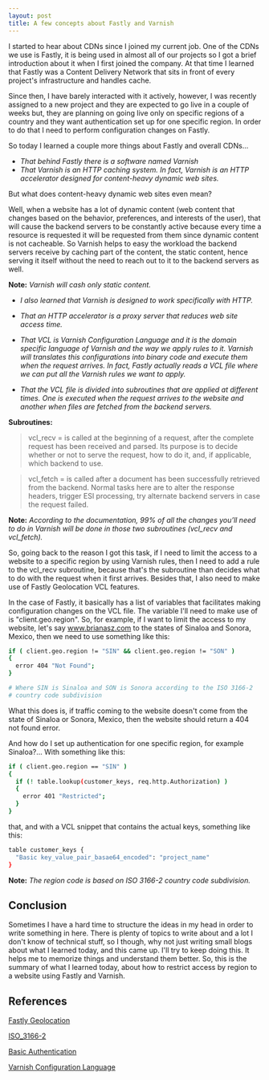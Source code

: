 ```yaml
---
layout: post
title: A few concepts about Fastly and Varnish
---
```


I started to hear about CDNs since I joined my current job. One of the CDNs we use is Fastly, it is being used in almost all of our projects so I got a brief introduction about it when I first joined the company. At that time I learned that Fastly was a Content Delivery Network that sits in front of every project's infrastructure and handles cache. 

Since then, I have barely interacted with it actively, however, I was recently assigned to a new project and they are expected to go live in a couple of weeks but, they are planning on going live only on specific regions of a country and they want authentication set up for one specific region. In order to do that I need to perform configuration changes on Fastly.

So today I learned a couple more things about Fastly and overall CDNs...

* *That behind Fastly there is a software named Varnish*
* *That Varnish is an HTTP caching system. In fact, Varnish is an HTTP accelerator designed for content-heavy dynamic web sites.* 

But what does content-heavy dynamic web sites even mean? 

Well, when a website has a lot of dynamic content (web content that changes based on the behavior, preferences, and interests of the user), that will cause the backend servers to be constantly active because every time a resource is requested it will be requested from them since dynamic content is not cacheable. So Varnish helps to easy the workload the backend servers receive by caching part of the content, the static content, hence serving it itself without the need to reach out to it to the backend servers as well.

**Note:** *Varnish will cash only static content.*

* *I also learned that Varnish is designed to work specifically with HTTP.*

* *That an HTTP accelerator is a proxy server that reduces web site access time.*

* *That VCL is Varnish Configuration Language and it is the domain specific language of Varnish and the way we apply rules to it. Varnish will translates this configurations into binary code and execute them when the request arrives. In fact, Fastly actually reads a VCL file where we can put all the Varnish rules we want to apply.*

* *That the VCL file is divided into subroutines that are applied at different times. One is executed when the request arrives to the website and another when files are fetched from the backend servers.*

**Subroutines:**

> vcl_recv = is called at the beginning of a request, after the complete request has been received and parsed. Its purpose is to decide whether or not to serve the request, how to do it, and, if applicable, which backend to use.

> vcl_fetch = is called after a document has been successfully retrieved from the backend. Normal tasks here are to alter the response headers, trigger ESI processing, try alternate backend servers in case the request failed.

**Note:** *According to the documentation, 99% of all the changes you’ll need to do in Varnish will be done in those two subroutines (vcl_recv and vcl_fetch).*

So, going back to the reason I got this task, if I need to limit the access to a website to a specific region by using Varnish rules, then I need to add a rule to the vcl_recv subroutine, because that's the subroutine than decides what to do with the request when it first arrives. Besides that, I also need to make use of Fastly Geolocation VCL features. 

In the case of Fastly, it basically has a list of variables that facilitates making configuration changes on the VCL file. The variable I'll need to make use of is "client.geo.region". So, for example, if I want to limit the access to my website, let's say www.brianasz.com to the states of Sinaloa and Sonora, Mexico, then we need to use something like this: 

```bash
if ( client.geo.region != "SIN" && client.geo.region != "SON" )
{ 
  error 404 "Not Found";
}

# Where SIN is Sinaloa and SON is Sonora according to the ISO 3166-2 
# country code subdivision
```

What this does is, if traffic coming to the website doesn't come from the state of Sinaloa or Sonora, Mexico, then the website should return a 404 not found error. 

And how do I set up authentication for one specific region, for example Sinaloa?... With something like this:
```bash
if ( client.geo.region == "SIN" ) 
{
  if (! table.lookup(customer_keys, req.http.Authorization) ) 
  {
    error 401 "Restricted";
  }
}
```
that, and with a VCL snippet that contains the actual keys, something like this:

```bash
table customer_keys {
  "Basic key_value_pair_basae64_encoded": "project_name"
}
```

**Note:** *The region code is based on ISO 3166-2 country code subdivision.*

## Conclusion ##
Sometimes I have a hard time to structure the ideas in my head in order to write something in here. There is plenty of topics to write about and a lot I don't know of technical stuff, so I though, why not just writing small blogs about what I learned today, and this came up. I'll try to keep doing this. It helps me to memorize things and understand them better. So, this is the summary of what I learned today, about how to restrict access by region to a website using Fastly and Varnish.
 
## References ##
[Fastly Geolocation](https://docs.fastly.com/vcl/geolocation/)

[ISO_3166-2](https://en.wikipedia.org/wiki/ISO_3166-2)

[Basic Authentication](https://docs.fastly.com/en/guides/basic-authentication)

[Varnish Configuration Language](http://varnish-cache.org/docs/trunk/users-guide/vcl.html)